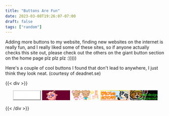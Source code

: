 ```yaml
---
title: "Buttons Are Fun"
date: 2023-03-08T19:26:07-07:00
draft: false
tags: ["random"]
---
```


Adding more buttons to my website, finding new websites on the internet is really fun, and I really liked some of these sites, so if anyone actually checks this site out, please check out the others on the giant button section on the home page plz plz plz :)))))      

Here's a couple of cool buttons I found that don't lead to anywhere, I just think they look neat. (courtesy of deadnet.se)

{{< div >}}
    <br>
    <center>
        <img src="images/dreamcast.gif">
        <img src="images/hartscorned.gif">
        <img src="images/forteahouse.gif">
        <img src="images/kemofure.gif">
        <img src="images/webpassion.gif">
    </center>
   
{{< /div >}}